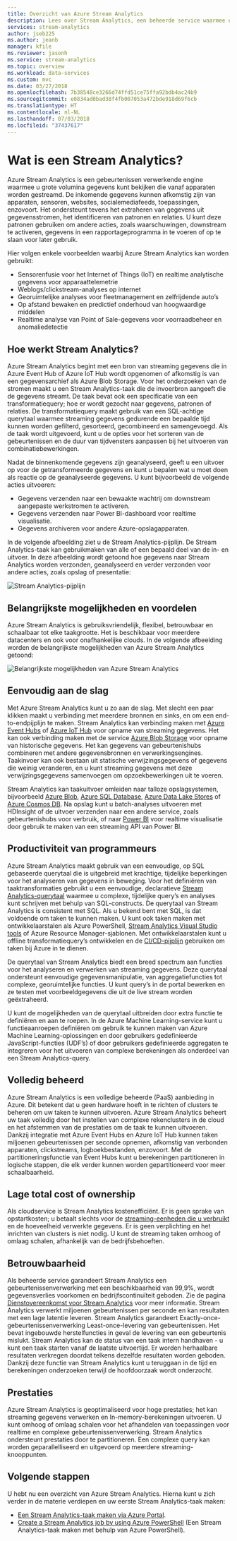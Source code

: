 ```yaml
---
title: Overzicht van Azure Stream Analytics
description: Lees over Stream Analytics, een beheerde service waarmee u streaminggegevens van het Internet of Things (IoT) in realtime kun analyseren.
services: stream-analytics
author: jseb225
ms.author: jeanb
manager: kfile
ms.reviewer: jasonh
ms.service: stream-analytics
ms.topic: overview
ms.workload: data-services
ms.custom: mvc
ms.date: 03/27/2018
ms.openlocfilehash: 7b38548ce3266d74ffd51ce75ffa92bdb4ac24b9
ms.sourcegitcommit: e0834ad0bad38f4fb007053a472bde918d69f6cb
ms.translationtype: HT
ms.contentlocale: nl-NL
ms.lasthandoff: 07/03/2018
ms.locfileid: "37437617"
---
```

# <a name="what-is-stream-analytics"></a>Wat is een Stream Analytics?

Azure Stream Analytics is een gebeurtenissen verwerkende engine waarmee u grote volumina gegevens kunt bekijken die vanaf apparaten worden gestreamd. De inkomende gegevens kunnen afkomstig zijn van apparaten, sensoren, websites, socialemediafeeds, toepassingen, enzovoort. Het ondersteunt tevens het extraheren van gegevens uit gegevensstromen, het identificeren van patronen en relaties. U kunt deze patronen gebruiken om andere acties, zoals waarschuwingen, downstream te activeren, gegevens in een rapportageprogramma in te voeren of op te slaan voor later gebruik.

Hier volgen enkele voorbeelden waarbij Azure Stream Analytics kan worden gebruikt: 

* Sensorenfusie voor het Internet of Things (IoT) en realtime analytische gegevens voor apparaattelemetrie
* Weblogs/clickstream-analyses op internet
* Georuimtelijke analyses voor fleetmanagement en zelfrijdende auto’s
* Op afstand bewaken en predictief onderhoud van hoogwaardige middelen
* Realtime analyse van Point of Sale-gegevens voor voorraadbeheer en anomaliedetectie

## <a name="how-does-stream-analytics-work"></a>Hoe werkt Stream Analytics?

Azure Stream Analytics begint met een bron van streaming gegevens die in Azure Event Hub of Azure IoT Hub wordt opgenomen of afkomstig is van een gegevensarchief als Azure Blob Storage. Voor het onderzoeken van de stromen maakt u een Stream Analytics-taak die de invoerbron aangeeft die de gegevens streamt. De taak bevat ook een specificatie van een transformatiequery; hoe er wordt gezocht naar gegevens, patronen of relaties. De transformatiequery maakt gebruik van een SQL-achtige querytaal waarmee streaming gegevens gedurende een bepaalde tijd kunnen worden gefilterd, gesorteerd, gecombineerd en samengevoegd. Als de taak wordt uitgevoerd, kunt u de opties voor het sorteren van de gebeurtenissen en de duur van tijdvensters aanpassen bij het uitvoeren van combinatiebewerkingen.

Nadat de binnenkomende gegevens zijn geanalyseerd, geeft u een uitvoer op voor de getransformeerde gegevens en kunt u bepalen wat u moet doen als reactie op de geanalyseerde gegevens. U kunt bijvoorbeeld de volgende acties uitvoeren:

* Gegevens verzenden naar een bewaakte wachtrij om downstream aangepaste werkstromen te activeren.
* Gegevens verzenden naar Power BI-dashboard voor realtime visualisatie.
* Gegevens archiveren voor andere Azure-opslagapparaten.

In de volgende afbeelding ziet u de Stream Analytics-pijplijn. De Stream Analytics-taak kan gebruikmaken van alle of een bepaald deel van de in- en uitvoer. In deze afbeelding wordt getoond hoe gegevens naar Stream Analytics worden verzonden, geanalyseerd en verder verzonden voor andere acties, zoals opslag of presentatie:

![Stream Analytics-pijplijn](./media/stream-analytics-introduction/stream_analytics_intro_pipeline.png)

## <a name="key-capabilities-and-benefits"></a>Belangrijkste mogelijkheden en voordelen

Azure Stream Analytics is gebruiksvriendelijk, flexibel, betrouwbaar en schaalbaar tot elke taakgrootte. Het is beschikbaar voor meerdere datacenters en ook voor onafhankelijke clouds. In de volgende afbeelding worden de belangrijkste mogelijkheden van Azure Stream Analytics getoond:

![Belangrijkste mogelijkheden van Azure Stream Analytics](./media/stream-analytics-introduction/stream_analytics_key_capabilities.png)

## <a name="ease-of-getting-started"></a>Eenvoudig aan de slag

Met Azure Stream Analytics kunt u zo aan de slag. Met slecht een paar klikken maakt u verbinding met meerdere bronnen en sinks, en om een end-to-endpijplijn te maken. Stream Analytics kan verbinding maken met [Azure Event Hubs](https://docs.microsoft.com/azure/event-hubs/) of [Azure IoT Hub](https://docs.microsoft.com/azure/iot-hub/) voor opname van streaming gegevens. Het kan ook verbinding maken met de service [Azure Blob Storage](https://docs.microsoft.com/azure/storage/storage-introduction) voor opname van historische gegevens. Het kan gegevens van gebeurtenishubs combineren met andere gegevensbronnen en verwerkingsengines. Taakinvoer kan ook bestaan uit statische verwijzingsgegevens of gegevens die weinig veranderen, en u kunt streaming gegevens met deze verwijzingsgegevens samenvoegen om opzoekbewerkingen uit te voeren.

Stream Analytics kan taakuitvoer omleiden naar talloze opslagsystemen, bijvoorbeeld [Azure Blob](https://docs.microsoft.com/azure/storage/storage-introduction), [Azure SQL Database](https://docs.microsoft.com/azure/sql-database/), [Azure Data Lake Stores](https://docs.microsoft.com/azure/data-lake-store/) of [Azure Cosmos DB](https://docs.microsoft.com/azure/cosmos-db/introduction). Na opslag kunt u batch-analyses uitvoeren met HDInsight of de uitvoer verzenden naar een andere service, zoals gebeurtenishubs voor verbruik, of naar [Power BI](https://docs.microsoft.com/power-bi/) voor realtime visualisatie door gebruik te maken van een streaming API van Power BI.

## <a name="programmer-productivity"></a>Productiviteit van programmeurs

Azure Stream Analytics maakt gebruik van een eenvoudige, op SQL gebaseerde querytaal die is uitgebreid met krachtige, tijdelijke beperkingen voor het analyseren van gegevens in beweging. Voor het definiëren van taaktransformaties gebruikt u een eenvoudige, declaratieve [Stream Analytics-querytaal](https://msdn.microsoft.com/library/azure/dn834998.aspx) waarmee u complexe, tijdelijke query’s en analyses kunt schrijven met behulp van SQL-constructs. De querytaal van Stream Analytics is consistent met SQL. Als u bekend bent met SQL, is dat voldoende om taken te kunnen maken. U kunt ook taken maken met ontwikkelaarstalen als Azure PowerShell, [Stream Analytics Visual Studio tools](stream-analytics-tools-for-visual-studio-install.md) of Azure Resource Manager-sjablonen. Met ontwikkelaarstalen kunt u offline transformatiequery’s ontwikkelen en de [CI/CD-pijplijn](stream-analytics-tools-for-visual-studio-cicd.md) gebruiken om taken bij Azure in te dienen. 

De querytaal van Stream Analytics biedt een breed spectrum aan functies voor het analyseren en verwerken van streaming gegevens. Deze querytaal ondersteunt eenvoudige gegevensmanipulatie, van aggregatiefuncties tot complexe, georuimtelijke functies. U kunt query’s in de portal bewerken en ze testen met voorbeeldgegevens die uit de live stream worden geëxtraheerd.

U kunt de mogelijkheden van de querytaal uitbreiden door extra functie te definiëren en aan te roepen. In de Azure Machine Learning-service kunt u functieaanroepen definiëren om gebruik te kunnen maken van Azure Machine Learning-oplossingen en door gebruikers gedefinieerde JavaScript-functies (UDF’s) of door gebruikers gedefinieerde aggregaten te integreren voor het uitvoeren van complexe berekeningen als onderdeel van een Stream Analytics-query.

## <a name="fully-managed"></a>Volledig beheerd 

Azure Stream Analytics is een volledige beheerde (PaaS) aanbieding in Azure. Dit betekent dat u geen hardware hoeft in te richten of clusters te beheren om uw taken te kunnen uitvoeren. Azure Stream Analytics beheert uw taak volledig door het instellen van complexe rekenclusters in de cloud en het afstemmen van de prestaties om de taak te kunnen uitvoeren. Dankzij integratie met Azure Event Hubs en Azure IoT Hub kunnen taken miljoenen gebeurtenissen per seconde opnemen, afkomstig van verbonden apparaten, clickstreams, logboekbestanden, enzovoort. Met de partitioneringsfunctie van Event Hubs kunt u berekeningen partitioneren in logische stappen, die elk verder kunnen worden gepartitioneerd voor meer schaalbaarheid.

## <a name="low-total-cost-of-ownership"></a>Lage total cost of ownership

Als cloudservice is Stream Analytics kostenefficiënt. Er is geen sprake van opstartkosten; u betaalt slechts voor de [streaming-eenheden die u verbruikt](stream-analytics-streaming-unit-consumption.md) en de hoeveelheid verwerkte gegevens. Er is geen verplichting en het inrichten van clusters is niet nodig. U kunt de streaming taken omhoog of omlaag schalen, afhankelijk van de bedrijfsbehoeften. 

## <a name="reliability"></a>Betrouwbaarheid 

Als beheerde service garandeert Stream Analytics een gebeurtenissenverwerking met een beschikbaarheid van 99,9%, wordt gegevensverlies voorkomen en bedrijfscontinuïteit geboden. Zie de pagina [Dienstovereenkomst voor Stream Analytics](https://azure.microsoft.com/support/legal/sla/stream-analytics/v1_0/) voor meer informatie. Stream Analytics verwerkt miljoenen gebeurtenissen per seconde en kan resultaten met een lage latentie leveren.
Stream Analytics garandeert Exactly-once-gebeurtenissenverwerking Least-once-levering van gebeurtenissen. Het bevat ingebouwde herstelfuncties in geval de levering van een gebeurtenis mislukt. Stream Analytics kan de status van een taak intern handhaven - u kunt een taak starten vanaf de laatste uitvoertijd. Er worden herhaalbare resultaten verkregen doordat telkens dezelfde resultaten worden geboden. Dankzij deze functie van Stream Analytics kunt u teruggaan in de tijd en berekeningen onderzoeken terwijl de hoofdoorzaak wordt onderzocht. 

## <a name="performance"></a>Prestaties

Azure Stream Analytics is geoptimaliseerd voor hoge prestaties; het kan streaming gegevens verwerken en In-memory-berekeningen uitvoeren. U kunt omhoog of omlaag schalen voor het afhandelen van toepassingen voor realtime en complexe gebeurtenissenverwerking. Stream Analytics ondersteunt prestaties door te partitioneren. Een complexe query kan worden geparallelliseerd en uitgevoerd op meerdere streaming-knooppunten. 

## <a name="next-steps"></a>Volgende stappen

U hebt nu een overzicht van Azure Stream Analytics. Hierna kunt u zich verder in de materie verdiepen en uw eerste Stream Analytics-taak maken:

* [Een Stream Analytics-taak maken via Azure Portal](stream-analytics-quick-create-portal.md).
* [Create a Stream Analytics job by using Azure PowerShell](stream-analytics-quick-create-powershell.md) (Een Stream Analytics-taak maken met behulp van Azure PowerShell).
